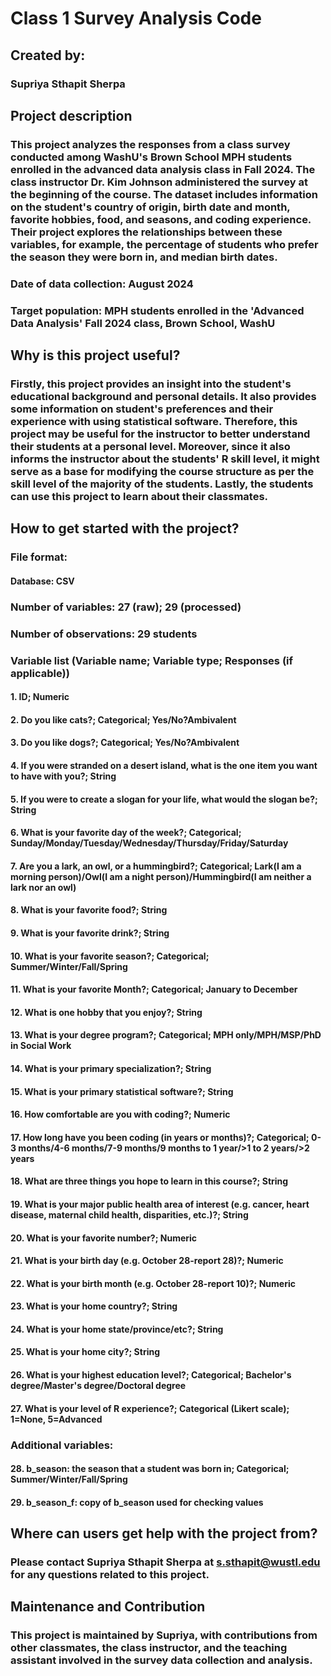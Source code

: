 # **Class 1 Survey Analysis Code**

## **Created by:**
### Supriya Sthapit Sherpa

## **Project description**
### This project analyzes the responses from a class survey conducted among WashU's Brown School MPH students enrolled in the advanced data analysis class in Fall 2024. The class instructor Dr. Kim Johnson administered the survey at the beginning of the course. The dataset includes information on the student's country of origin, birth date and month, favorite hobbies, food, and seasons, and coding experience. Their project explores the relationships between these variables, for example, the percentage of students who prefer the season they were born in, and median birth dates.

### Date of data collection: August 2024
### Target population: MPH students enrolled in the 'Advanced Data Analysis' Fall 2024 class, Brown School, WashU

## **Why is this project useful?**
### Firstly, this project provides an insight into the student's educational background and personal details. It also provides some information on student's preferences and their experience with using statistical software. Therefore, this project may be useful for the instructor to better understand their students at a personal level. Moreover, since it also informs the instructor about the students' R skill level, it might serve as a base for modifying the course structure as per the skill level of the majority of the students. Lastly, the students can use this project to learn about their classmates.

## **How to get started with the project?**

### File format:
#### Database: CSV

### Number of variables: 27 (raw); 29 (processed)
### Number of observations: 29 students

### Variable list (Variable name; Variable type; Responses (if applicable))

#### 1. ID; Numeric
#### 2. Do you like cats?; Categorical; Yes/No?Ambivalent
#### 3. Do you like dogs?; Categorical; Yes/No?Ambivalent
#### 4. If you were stranded on a desert island, what is the one item you want to have with you?; String
#### 5. If you were to create a slogan for your life, what would the slogan be?; String
#### 6. What is your favorite day of the week?; Categorical; Sunday/Monday/Tuesday/Wednesday/Thursday/Friday/Saturday
#### 7. Are you a lark, an owl, or a hummingbird?; Categorical; Lark(I am a morning person)/Owl(I am a night person)/Hummingbird(I am neither a lark nor an owl)
#### 8. What is your favorite food?; String
#### 9. What is your favorite drink?; String
#### 10. What is your favorite season?; Categorical; Summer/Winter/Fall/Spring
#### 11. What is your favorite Month?; Categorical; January to December
#### 12. What is one hobby that you enjoy?; String
#### 13. What is your degree program?; Categorical; MPH only/MPH/MSP/PhD in Social Work
#### 14. What is your primary specialization?; String 
#### 15. What is your primary statistical software?; String
#### 16. How comfortable are you with coding?; Numeric
#### 17. How long have you been coding (in years or months)?; Categorical; 0-3 months/4-6 months/7-9 months/9 months to 1 year/>1 to 2 years/>2 years  
#### 18. What are three things you hope to learn in this course?; String  
#### 19. What is your major public health area of interest (e.g. cancer, heart disease, maternal child health, disparities, etc.)?; String
#### 20. What is your favorite number?; Numeric
#### 21. What is your birth day (e.g. October 28-report 28)?; Numeric 
#### 22. What is your birth month (e.g. October 28-report 10)?; Numeric 
#### 23. What is your home country?; String 
#### 24. What is your home state/province/etc?; String 
#### 25. What is your home city?; String
#### 26. What is your highest education level?; Categorical; Bachelor's degree/Master's degree/Doctoral degree
#### 27. What is your level of R experience?; Categorical (Likert scale); 1=None, 5=Advanced

### Additional variables:

#### 28. b_season: the season that a student was born in; Categorical; Summer/Winter/Fall/Spring
#### 29. b_season_f: copy of b_season used for checking values


## **Where can users get help with the project from?**
### Please contact Supriya Sthapit Sherpa at s.sthapit@wustl.edu for any questions related to this project.

## **Maintenance and Contribution**
### This project is maintained by Supriya, with contributions from other classmates, the class instructor, and the teaching assistant involved in the survey data collection and analysis. 



